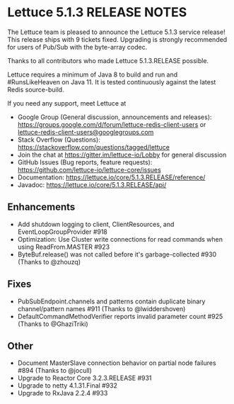 Lettuce 5.1.3 RELEASE NOTES
===========================

The Lettuce team is pleased to announce the Lettuce 5.1.3 service release! 
This release ships with 9 tickets fixed. Upgrading is strongly recommended 
for users of Pub/Sub with the byte-array codec.

Thanks to all contributors who made Lettuce 5.1.3.RELEASE possible.

Lettuce requires a minimum of Java 8 to build and run and #RunsLikeHeaven on Java 11. 
It is tested continuously against the latest Redis source-build.

If you need any support, meet Lettuce at

* Google Group (General discussion, announcements and releases): https://groups.google.com/d/forum/lettuce-redis-client-users
or lettuce-redis-client-users@googlegroups.com
* Stack Overflow (Questions): https://stackoverflow.com/questions/tagged/lettuce
* Join the chat at https://gitter.im/lettuce-io/Lobby for general discussion
* GitHub Issues (Bug reports, feature requests): https://github.com/lettuce-io/lettuce-core/issues
* Documentation: https://lettuce.io/core/5.1.3.RELEASE/reference/
* Javadoc: https://lettuce.io/core/5.1.3.RELEASE/api/

Enhancements
------------
* Add shutdown logging to client, ClientResources, and EventLoopGroupProvider #918
* Optimization: Use Cluster write connections for read commands when using ReadFrom.MASTER #923
* ByteBuf.release() was not called before it's garbage-collected #930 (Thanks to @zhouzq)

Fixes
-----
* PubSubEndpoint.channels and patterns contain duplicate binary channel/pattern names #911 (Thanks to @lwiddershoven)
* DefaultCommandMethodVerifier reports invalid parameter count #925 (Thanks to @GhaziTriki)

Other
-----
* Document MasterSlave connection behavior on partial node failures #894 (Thanks to @jocull)
* Upgrade to Reactor Core 3.2.3.RELEASE #931
* Upgrade to netty 4.1.31.Final #932
* Upgrade to RxJava 2.2.4 #933
